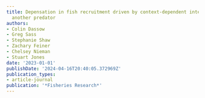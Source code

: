 ```yaml
---
title: Depensation in fish recruitment driven by context-dependent interactions with
  another predator
authors:
- Colin Dassow
- Greg Sass
- Stephanie Shaw
- Zachary Feiner
- Chelsey Nieman
- Stuart Jones
date: '2023-01-01'
publishDate: '2024-04-16T20:40:05.372969Z'
publication_types:
- article-journal
publication: '*Fisheries Research*'
---
```

